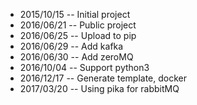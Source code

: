 - 2015/10/15 -- Initial project
- 2016/06/21 -- Public project
- 2016/06/25 -- Upload to pip
- 2016/06/29 -- Add kafka
- 2016/06/30 -- Add zeroMQ
- 2016/10/04 -- Support python3
- 2016/12/17 -- Generate template, docker
- 2017/03/20 -- Using pika for rabbitMQ
